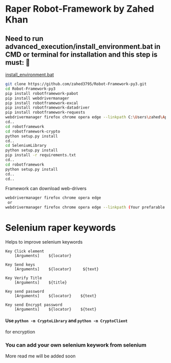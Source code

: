 # Raper Robot-Framework by Zahed Khan


<h2>Need to run advanced_execution/install_environment.bat in CMD or terminal for installation and this step is must: 🚀</h2>

[install_environment.bat](https://github.com/zahed3795/Robot-Framework-py3/blob/master/advanced_execution/install_environment.bat)

```bash
git clone https://github.com/zahed3795/Robot-Framework-py3.git
cd Robot-Framework-py3
pip install robotframework-pabot
pip install webdrivermanager
pip install robotframework-excal
pip install robotframework-datadriver
pip install robotframework-requests
webdrivermanager firefox chrome opera edge --linkpath C:\Users\zahed\AppData\Local\Programs\Python\Python38
cd..
cd robotframework
cd robotframework-crypto
python setup.py install
cd..
cd SeleniumLibrary
python setup.py install
pip install -r requirements.txt
cd..
cd robotframework
python setup.py install
cd..
cd..
```

Framework can download web-drivers 

```bash
webdrivermanager firefox chrome opera edge 
 or 
webdrivermanager firefox chrome opera edge --linkpath (Your prefarable path)
```
# Selenium raper keywords
Helps to improve selenium keywords
```robotframework
Key Click element
    [Arguments]    ${locator}
    
Key Send keys
    [Arguments]    ${locator}     ${text}   
       
Key Verify Title
    [Arguments]    ${title}  

Key send password 
    [Arguments]    ${locator}    ${text}
    
Key send Encrypt password 
    [Arguments]    ${locator}    ${text}
```
#### Use `python -m CryptoLibrary` and `python -m CryptoClient`
for encryption 

### You can add your own selenium keywork from selenium 

More read me will be added soon


